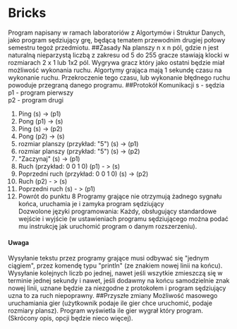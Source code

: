 # Bricks
Program napisany w ramach laboratoriów z Algortymów i Struktur Danych, jako program sędziujący grę, będącą tematem przewodnim
drugiej połowy semestru tegoż przedmiotu.
##Zasady
Na planszy n x n pól, gdzie n jest naturalną nieparzystą liczbą z zakresu od 5 do 255 gracze stawiają klocki w rozmiarach 2 x 1
lub 1x2 pól. Wygrywa gracz który jako ostatni będzie miał możliwość wykonania ruchu. Algortymy grająca mają 1 sekundę czasu na
wykonanie ruchu. Przekroczenie tego czasu, lub wykonanie błędnego ruchu powoduje przegraną danego programu.
##Protokół Komunikacji
s - sędzia  
p1 - program pierwszy  
p2 - program drugi     
1. Ping (s) -> (p1)   
2. Pong (p1) -> (s)  
3. Ping (s) -> (p2)  
4. Pong (p2) -> (s)  
5. rozmiar planszy (przykład: "5") (s) -> (p1)  
6. rozmiar planszy (przykład: "5") (s) -> (p2)  
7. "Zaczynaj" (s) -> (p1)  
8. Ruch (przykład: 0 0 1 0) (p1) - > (s)  
9. Poprzedni ruch (przykład: 0 0 1 0) (s) -> (p2)  
10. Ruch (p2) - > (s)  
11. Poprzedni ruch (s) - > (p1)  
12. Powrót do punktu 8
Programy grające nie otrzymują żadnego sygnału końca, uruchamia je i zamyka program sędziujący  
Dozwolone języki programowania: Każdy, obsługujący standardowe wejście i wyjście (w ustawieniach programu sędziującego można 
podać mu instrukcję jak uruchomić program o danym rozszerzeniu).
#### Uwaga  
Wysyłanie tekstu przez programy grające musi odbywać się "jednym ciągiem", przez komendę typu "println" (ze znakiem nowej linii na końcu). Wysyłanie kolejnych liczb po jednej, nawet jeśli wszytkie zmieszczą się w terminie jednej sekundy i nawet, jeśli dodawmy na końcu samodzielnie znak nowej linii, uznane będzie za niezgodne z protokołem i program sędziujący uzna to za ruch niepoprawny.
##Przyszłe zmiany
Możliwość masowego uruchamiania gier (użytkownik podaje ile gier chce uruchomić, podaje rozmiary plansz). Program wyświetla ile gier wygrał który program. (Skrócony opis, opcji będzie nieco więcej).
